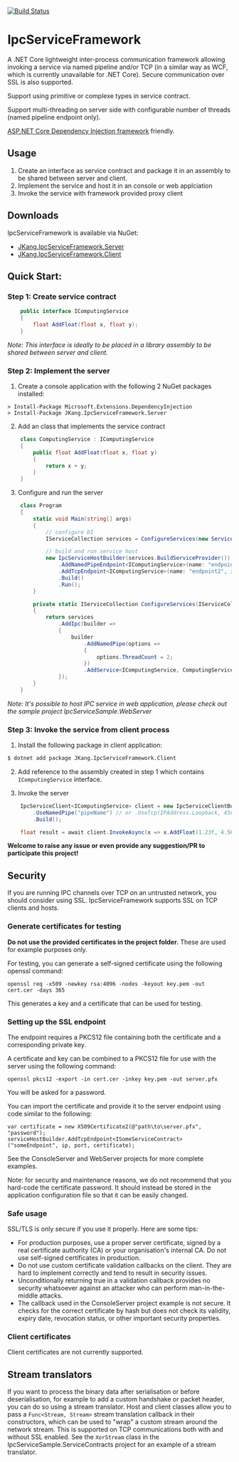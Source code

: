 [![Build Status](https://travis-ci.org/jacqueskang/IpcServiceFramework.svg?branch=develop)](https://travis-ci.org/jacqueskang/IpcServiceFramework)

# IpcServiceFramework

A .NET Core lightweight inter-process communication framework allowing invoking a service via named pipeline and/or TCP (in a similar way as WCF, which is currently unavailable for .NET Core). Secure communication over SSL is also supported.

Support using primitive or complexe types in service contract.

Support multi-threading on server side with configurable number of threads (named pipeline endpoint only).

[ASP.NET Core Dependency Injection framework](https://docs.microsoft.com/en-us/aspnet/core/fundamentals/dependency-injection) friendly.

## Usage
 1. Create an interface as service contract and package it in an assembly to be shared between server and client.
 2. Implement the service and host it in an console or web applciation
 3. Invoke the service with framework provided proxy client

## Downloads

IpcServiceFramework is available via NuGet:

 - [JKang.IpcServiceFramework.Server](https://www.nuget.org/packages/JKang.IpcServiceFramework.Server/)
 - [JKang.IpcServiceFramework.Client](https://www.nuget.org/packages/JKang.IpcServiceFramework.Client/)

## Quick Start:

### Step 1: Create service contract
```csharp
    public interface IComputingService
    {
        float AddFloat(float x, float y);
    }
```
_Note: This interface is ideally to be placed in a library assembly to be shared between server and client._

### Step 2: Implement the server

1. Create a console application with the following 2 NuGet packages installed:

```
> Install-Package Microsoft.Extensions.DependencyInjection
> Install-Package JKang.IpcServiceFramework.Server
```

2. Add an class that implements the service contract

```csharp
    class ComputingService : IComputingService
    {
        public float AddFloat(float x, float y)
        {
            return x + y;
        }
    }
```

3. Configure and run the server

```csharp
    class Program
    {
        static void Main(string[] args)
        {
            // configure DI
            IServiceCollection services = ConfigureServices(new ServiceCollection());

            // build and run service host
            new IpcServiceHostBuilder(services.BuildServiceProvider())
                .AddNamedPipeEndpoint<IComputingService>(name: "endpoint1", pipeName: "pipeName")
                .AddTcpEndpoint<IComputingService>(name: "endpoint2", ipEndpoint: IPAddress.Loopback, port: 45684)
                .Build()
                .Run();
        }

        private static IServiceCollection ConfigureServices(IServiceCollection services)
        {
            return services
                .AddIpc(builder =>
                {
                    builder
                        .AddNamedPipe(options =>
                        {
                            options.ThreadCount = 2;
                        })
                        .AddService<IComputingService, ComputingService>();
                });
        }
    }
```
_Note: It's possible to host IPC service in web application, please check out the sample project *IpcServiceSample.WebServer*_

### Step 3: Invoke the service from client process

1. Install the following package in client application:
```bash
$ dotnet add package JKang.IpcServiceFramework.Client
```

2. Add reference to the assembly created in step 1 which contains `IComputingService` interface.

3. Invoke the server

```csharp
    IpcServiceClient<IComputingService> client = new IpcServiceClientBuilder<IComputingService>()
        .UseNamedPipe("pipeName") // or .UseTcp(IPAddress.Loopback, 45684) to invoke using TCP
        .Build();

    float result = await client.InvokeAsync(x => x.AddFloat(1.23f, 4.56f));
```

__Welcome to raise any issue or even provide any suggestion/PR to participate this project!__

## Security

If you are running IPC channels over TCP on an untrusted network, you should consider using SSL. IpcServiceFramework supports SSL on TCP clients and hosts.

### Generate certificates for testing

**Do not use the provided certificates in the project folder.** These are used for example purposes only.

For testing, you can generate a self-signed certificate using the following openssl command:

    openssl req -x509 -newkey rsa:4096 -nodes -keyout key.pem -out cert.cer -days 365

This generates a key and a certificate that can be used for testing.

### Setting up the SSL endpoint

The endpoint requires a PKCS12 file containing both the certificate and a corresponding private key.

A certificate and key can be combined to a PKCS12 file for use with the server using the following command:

    openssl pkcs12 -export -in cert.cer -inkey key.pem -out server.pfx

You will be asked for a password.

You can import the certificate and provide it to the server endpoint using code similar to the following:

    var certificate = new X509Certificate2(@"path\to\server.pfx", "password");
	serviceHostBuilder.AddTcpEndpoint<ISomeServiceContract>("someEndpoint", ip, port, certificate);

See the ConsoleServer and WebServer projects for more complete examples.

Note: for security and maintenance reasons, we do not recommend that you hard-code the certificate password. It should instead be stored in the application configuration file so that it can be easily changed.

### Safe usage

SSL/TLS is only secure if you use it properly. Here are some tips:

* For production purposes, use a proper server certificate, signed by a real certificate authority (CA) or your organisation's internal CA. Do not use self-signed certificates in production.
* Do not use custom certificate validation callbacks on the client. They are hard to implement correctly and tend to result in security issues.
* Unconditionally returning true in a validation callback provides no security whatsoever against an attacker who can perform man-in-the-middle attacks.
* The callback used in the ConsoleServer project example is not secure. It checks for the correct certificate by hash but does not check its validity, expiry date, revocation status, or other important security properties.

### Client certificates

Client certificates are not currently supported.

## Stream translators

If you want to process the binary data after serialisation or before deserialisation, for example to add a custom handshake or packet header, you can do so using a stream translator. Host and client classes allow you to pass a `Func<Stream, Stream>` stream translation callback in their constructors, which can be used to "wrap" a custom stream around the network stream. This is supported on TCP communications both with and without SSL enabled. See the `XorStream` class in the IpcServiceSample.ServiceContracts project for an example of a stream translator.